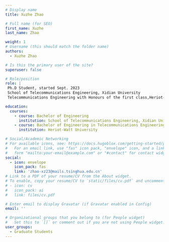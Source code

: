 ```yaml
---
# Display name
title: Xuzhe Zhao

# Full name (for SEO)
first_name: Xuzhe
last_name: Zhao

weight: 1
# Username (this should match the folder name)
authors:
  - Xuzhe Zhao

# Is this the primary user of the site?
superuser: false

# Role/position
role: |
 Ph.D Student, started Sept. 2023
 School of Telecommunications Engineering, Xidian University
 Telecommunications Engineering with Honours of the first class,Heriot-Watt University.

education:
  courses:
    - course: Bachelor of Engineering
      institution: School of Telecommunications Engineering, Xidian University
    - course: Bachelor of Engineering in Telecommunications Engineering with Honours of the first class
      institution: Heriot-Watt University

# Social/Academic Networking
# For available icons, see: https://docs.hugoblox.com/getting-started/page-builder/#icons
#   For an email link, use "fas" icon pack, "envelope" icon, and a link in the
#   form "mailto:your-email@example.com" or "#contact" for contact widget.
social:
  - icon: envelope
    icon_pack: fas
    link: 'zhao-xz23@mails.tsinghua.edu.cn'
# Link to a PDF of your resume/CV from the About widget.
# To enable, copy your resume/CV to `static/files/cv.pdf` and uncomment the lines below.
# - icon: cv
#   icon_pack: ai
#   link: files/cv.pdf

# Enter email to display Gravatar (if Gravatar enabled in Config)
email: ''

# Organizational groups that you belong to (for People widget)
#   Set this to `[]` or comment out if you are not using People widget.
user_groups:
  - Graduate Students
---
```

